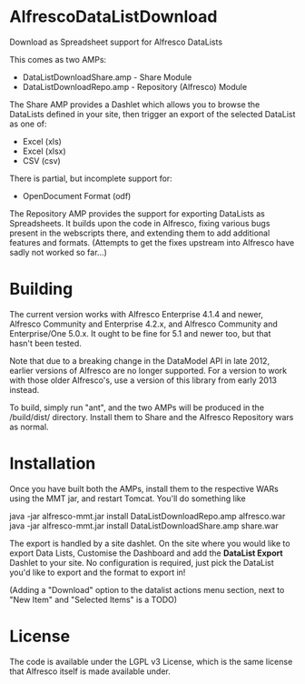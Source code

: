 AlfrescoDataListDownload
========================

Download as Spreadsheet support for Alfresco DataLists

This comes as two AMPs:
 * DataListDownloadShare.amp - Share Module
 * DataListDownloadRepo.amp - Repository (Alfresco) Module

The Share AMP provides a Dashlet which allows you to browse the DataLists
defined in your site, then trigger an export of the selected DataList
as one of:
 * Excel (xls)
 * Excel (xlsx)
 * CSV (csv)

There is partial, but incomplete support for:
 * OpenDocument Format (odf)

The Repository AMP provides the support for exporting DataLists as
Spreadsheets. It builds upon the code in Alfresco, fixing various bugs
present in the webscripts there, and extending them to add additional
features and formats. (Attempts to get the fixes upstream into Alfresco
have sadly not worked so far...)

Building
========
The current version works with Alfresco Enterprise 4.1.4 and newer,
Alfresco Community and Enterprise 4.2.x, and Alfresco Community and
Enterprise/One 5.0.x. It ought to be fine for 5.1 and newer too, but
that hasn't been tested.

Note that due to a breaking change in the DataModel API in late 2012, 
earlier versions of Alfresco are no longer supported. For a version 
to work with those older Alfresco's, use a version of this library from 
early 2013 instead.

To build, simply run "ant", and the two AMPs will be produced in
the /build/dist/ directory. Install them to Share and the Alfresco Repository
wars as normal.

Installation
============
Once you have built both the AMPs, install them to the respective WARs
using the MMT jar, and restart Tomcat. You'll do something like

   java -jar alfresco-mmt.jar install DataListDownloadRepo.amp alfresco.war
   java -jar alfresco-mmt.jar install DataListDownloadShare.amp share.war

The export is handled by a site dashlet. On the site where you would like
to export Data Lists, Customise the Dashboard and add the **DataList Export**
Dashlet to your site. No configuration is required, just pick the 
DataList you'd like to export and the format to export in!

(Adding a "Download" option to the datalist actions menu section, next to 
"New Item" and "Selected Items" is a TODO)

License
=======
The code is available under the LGPL v3 License, which is the same license
that Alfresco itself is made available under.
